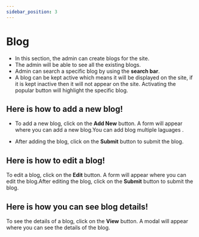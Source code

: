 ```yaml
---
sidebar_position: 3
---
```



# Blog


- In this section, the admin can create blogs for the site.
- The admin will be able to see all the existing blogs.
- Admin can search a specific blog by using the **search bar**.
- A blog can be kept active which means it will be displayed on the site, if it is kept inactive then it will not appear on the site. Activating the popular button will highlight the    specific blog.

<!-- ![blog](./img/b.png) -->


## Here is how to add a new blog!

- To add a new blog, click on the **Add New** button. A form will appear where you can add a new blog.You can add blog multiple laguages .

- After adding the blog, click on the **Submit** button to submit the blog.
 
 <!-- ![blog](./img/b1.png) -->


## Here is how to edit a blog!


To edit a blog, click on the **Edit** button. A form will appear where you can edit the blog.After editing the blog, click on the **Submit** button to submit the blog.

 <!-- ![blog](./img/b2.png) -->


## Here is how you can see blog details!


To see the details of a blog, click on the **View** button. A modal will appear where you can see the details of the blog.

 <!-- ![blog](./img/d.png) -->